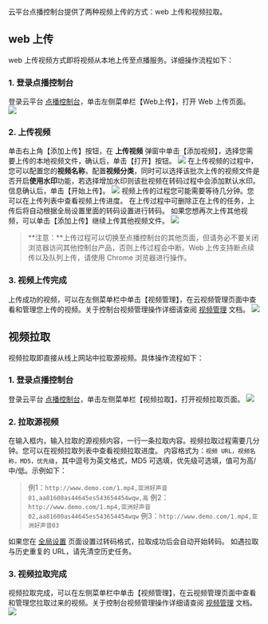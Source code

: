 云平台点播控制台提供了两种视频上传的方式：web 上传和视频拉取。
## web 上传
web 上传视频方式即将视频从本地上传至点播服务。详细操作流程如下：
### 1. 登录点播控制台
登录云平台 [点播控制台](http://console.tce.fsphere.cn/video)，单击左侧菜单栏【Web上传】，打开 Web 上传页面。
![](http://imgcache.tcecqpoc.fsphere.cn/image/mc.qcloudimg.com/static/img/73c9c8cc59307393826f0332bd03eb62/image.png)

### 2. 上传视频
单击右上角【添加上传】按钮，在 **上传视频** 弹窗中单击【添加视频】，选择您需要上传的本地视频文件，确认后，单击【打开】按钮。
![](http://imgcache.tcecqpoc.fsphere.cn/image/mc.qcloudimg.com/static/img/dac32bf3056217e31e5e95a614d1b7b7/image.png)
在上传视频的过程中，您可以配置您的**视频名称**，配置**视频分类**，同时可以选择该批次上传的视频文件是否开启**使用水印**功能，若选择增加水印则该批视频在转码过程中会添加默认水印。信息确认后，单击【开始上传】。
![](http://imgcache.tcecqpoc.fsphere.cn/image/mc.qcloudimg.com/static/img/ceb27e3a013b850eb7a0684ca2775c26/image.png)
视频上传的过程您可能需要等待几分钟。您可以在上传列表中查看视频上传进度。
在上传过程中可删除正在上传的任务，上传后将自动根据全局设置里面的转码设置进行转码。
如果您想再次上传其他视频，可以单击【添加上传】继续上传其他视频文件。
![](http://imgcache.tcecqpoc.fsphere.cn/image/mc.qcloudimg.com/static/img/ec41280c9557e1f89f1231d12f8c86fc/image.png)
>**注意：**上传过程可以切换至点播控制台的其他页面，但请务必不要关闭浏览器访问其他控制台产品，否则上传过程会中断。Web 上传支持断点续传以及队列上传，请使用 Chrome 浏览器进行操作。

### 3. 视频上传完成
上传成功的视频，可以在左侧菜单栏中单击【视频管理】，在云视频管理页面中查看和管理您上传的视频。关于控制台视频管理操作详细请查阅 [视频管理](http://tcecqpoc.fsphere.cn/document/product/266/14054) 文档。
![](http://imgcache.tcecqpoc.fsphere.cn/image/mc.qcloudimg.com/static/img/d7e98e0377583d5a4e57fbb1c7d148ff/image.png)

## 视频拉取
视频拉取即直接从线上网站中拉取源视频。具体操作流程如下：
### 1. 登录点播控制台
登录云平台 [点播控制台](http://console.tce.fsphere.cn/video)，单击左侧菜单栏【视频拉取】，打开视频拉取页面。
![](http://imgcache.tcecqpoc.fsphere.cn/image/mc.qcloudimg.com/static/img/a7dc37df0b257b54edff97c808bbe5b4/image.png)

### 2. 拉取源视频
在输入框内，输入拉取的源视频内容，一行一条拉取内容。视频拉取过程需要几分钟。您可以在视频拉取列表中查看视频拉取进度。
		内容格式为：`视频 URL，视频名称，MD5，优先级`，其中逗号为英文格式，MD5 可选填，优先级可选填，值可为高/中/低。示例如下：
>例1：`http://www.demo.com/1.mp4,亚洲好声音01,aa81600as44645es543654454wqw,高`
例2：`http://www.demo.com/1.mp4,亚洲好声音02,aa81600as44645es543654454wqw`
例3：`http://www.demo.com/1.mp4,亚洲好声音03`

如果您在 [全局设置](http://tcecqpoc.fsphere.cn/document/product/266/14058) 页面设置过转码格式，拉取成功后会自动开始转码。
如遇拉取与历史重复的 URL，请先清空历史任务。

### 3. 视频拉取完成
视频拉取完成，可以在左侧菜单栏中单击【视频管理】，在云视频管理页面中查看和管理您拉取过来的视频。关于控制台视频管理操作详细请查阅 [视频管理](http://tcecqpoc.fsphere.cn/document/product/266/14054) 文档。
![](http://imgcache.tcecqpoc.fsphere.cn/image/mc.qcloudimg.com/static/img/d7e98e0377583d5a4e57fbb1c7d148ff/image.png)


